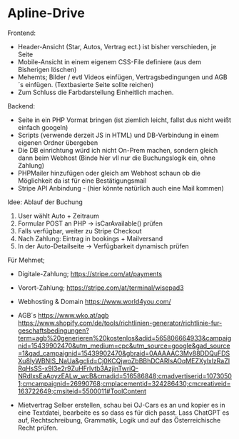 # Apline-Drive

Frontend:
-  Header-Ansicht (Star, Autos, Vertrag ect.) ist bisher verschieden, je Seite
-  Mobile-Ansicht in einem eigenem CSS-File definiere (aus dem Bisherigen löschen)
-  Mehemts; Bilder / evtl Videos einfügen, Vertragsbedingungen und AGB´s einfügen. (Textbasierte Seite sollte reichen)
-  Zum Schluss die Farbdarstellung Einheitlich machen.

Backend:
-  Seite in ein PHP Vormat bringen (ist ziemlich leicht, fallst dus nicht weißt einfach googeln)
-  Scripts (verwende derzeit JS in HTML) und DB-Verbindung in einem eigenen Ordner übergeben
-  Die DB einrichtung würd ich nicht On-Prem machen, sondern gleich dann beim Webhost (Binde hier vll nur die Buchungslogik ein, ohne Zahlung)
-  PHPMailer hinzufügen oder gleich am Webhost schaun ob die Möglichkeit da ist für eine Bestätigungsmail 
-  Stripe API Anbindung - (hier könnte natürlich auch eine Mail kommen)

Idee: 
Ablauf der Buchung
1. User wählt Auto + Zeitraum
2. Formular POST an PHP → isCarAvailable() prüfen
3. Falls verfügbar, weiter zu Stripe Checkout
4. Nach Zahlung: Eintrag in bookings + Mailversand
5. In der Auto-Detailseite → Verfügbarkeit dynamisch prüfen



Für Mehmet;
- Digitale-Zahlung;
  https://stripe.com/at/payments
- Vorort-Zahlung; 
  https://stripe.com/at/terminal/wisepad3

- Webhosting & Domain
  https://www.world4you.com/

- AGB´s
  https://www.wko.at/agb
  https://www.shopify.com/de/tools/richtlinien-generator/richtlinie-fur-geschaftsbedingungen?term=agb%20generieren%20kostenlos&adid=565806664933&campaignid=15439902470&utm_medium=cpc&utm_source=google&gad_source=1&gad_campaignid=15439902470&gbraid=0AAAAAC3Mv88DDQuFDSXu8IyWBNIS_NaUa&gclid=Cj0KCQjwoZbBBhDCARIsAOqMEZXylxlzRaZIRqHsSS-x9I3e2r9ZuHFrlvtb3AzjinTwriQ-NRdIxsEaAoyzEALw_wcB&cmadid=516586848;cmadvertiserid=10730501;cmcampaignid=26990768;cmplacementid=324286430;cmcreativeid=163722649;cmsiteid=5500011#ToolContent

- Mietvertrag
  Selber erstellen, schau bei OJ-Cars es an und kopier es in eine Textdatei, bearbeite es so dass es für dich passt. Lass ChatGPT es auf, Rechtschreibung, Grammatik, Logik und auf das Österreichische Recht prüfen.
